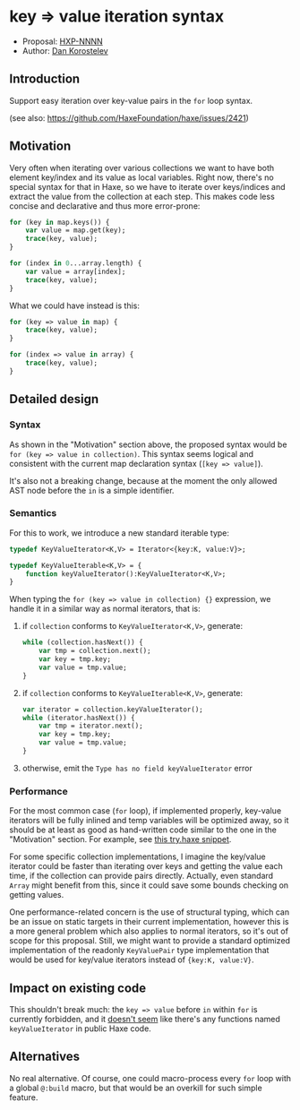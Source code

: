 # key => value iteration syntax

* Proposal: [HXP-NNNN](NNNN-key-value-iter.md)
* Author: [Dan Korostelev](https://github.com/nadako)

## Introduction

Support easy iteration over key-value pairs in the `for` loop syntax.

(see also: https://github.com/HaxeFoundation/haxe/issues/2421)

## Motivation

Very often when iterating over various collections we want to have both element key/index and its value
as local variables. Right now, there's no special syntax for that in Haxe, so we have to iterate over
keys/indices and extract the value from the collection at each step. This makes code less concise and
declarative and thus more error-prone:

```haxe
for (key in map.keys()) {
    var value = map.get(key);
    trace(key, value);
}

for (index in 0...array.length) {
    var value = array[index];
    trace(key, value);
}
```

What we could have instead is this:

```haxe
for (key => value in map) {
    trace(key, value);
}

for (index => value in array) {
    trace(key, value);
}
```

## Detailed design

### Syntax

As shown in the "Motivation" section above, the proposed syntax would be `for (key => value in collection)`.
This syntax seems logical and consistent with the current map declaration syntax (`[key => value]`).

It's also not a breaking change, because at the moment the only allowed AST node before the `in` is a simple identifier.

### Semantics

For this to work, we introduce a new standard iterable type:

```haxe
typedef KeyValueIterator<K,V> = Iterator<{key:K, value:V}>;

typedef KeyValueIterable<K,V> = {
    function keyValueIterator():KeyValueIterator<K,V>;
}
```

When typing the `for (key => value in collection) {}` expression, we handle it in a similar way as normal iterators, that is:

 1) if `collection` conforms to `KeyValueIterator<K,V>`, generate:
    ```haxe
    while (collection.hasNext()) {
        var tmp = collection.next();
        var key = tmp.key;
        var value = tmp.value;
    }
    ```

 2) if `collection` conforms to `KeyValueIterable<K,V>`, generate:
    ```haxe
    var iterator = collection.keyValueIterator();
    while (iterator.hasNext()) {
        var tmp = iterator.next();
        var key = tmp.key;
        var value = tmp.value;
    }
    ```

 3) otherwise, emit the `Type has no field keyValueIterator` error


### Performance

For the most common case (`for` loop), if implemented properly, key-value iterators will be fully
inlined and temp variables will be optimized away, so it should be at least as good as hand-written
code similar to the one in the "Motivation" section. For example, see [this try.haxe snippet](http://try-haxe.mrcdk.com/#9c3Aa).

For some specific collection implementations, I imagine the key/value iterator could be faster than
iterating over keys and getting the value each time, if the collection can provide pairs directly.
Actually, even standard `Array` might benefit from this, since it could save some bounds checking on getting values.

One performance-related concern is the use of structural typing, which can be an issue on static
targets in their current implementation, however this is a more general problem which also applies to
normal iterators, so it's out of scope for this proposal. Still, we might want to provide a standard
optimized implementation of the readonly `KeyValuePair` type implementation that would be used for key/value iterators
instead of `{key:K, value:V}`.

## Impact on existing code

This shouldn't break much: the `key => value` before `in` within `for` is currently forbidden,
and it [doesn't seem](https://github.com/search?l=&q=keyValueIterator+language%3AHaxe&ref=advsearch&type=Code&utf8=%E2%9C%93) like there's any functions named `keyValueIterator` in public Haxe code.

## Alternatives

No real alternative. Of course, one could macro-process every `for` loop with a global `@:build` macro,
but that would be an overkill for such simple feature.
